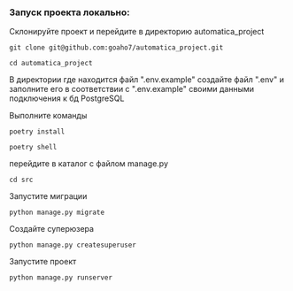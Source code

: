 ### Запуск проекта локально:

Склонируйте проект и перейдите в директорию automatica_project
``` 
git clone git@github.com:goaho7/automatica_project.git 
``` 
``` 
cd automatica_project 
``` 

В директории где находится файл ".env.example" создайте файл ".env" и заполните его
в соответствии с ".env.example" своими данными подключения к бд PostgreSQL


Выполните команды
``` 
poetry install 
``` 
``` 
poetry shell 
``` 

перейдите в каталог с файлом manage.py
``` 
cd src 
``` 

Запустите миграции
``` 
python manage.py migrate 
``` 

Создайте суперюзера
``` 
python manage.py createsuperuser 
```

Запустите проект
``` 
python manage.py runserver 
``` 
